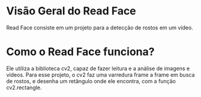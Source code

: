 # Visão Geral do Read Face
Read Face consiste em um projeto para a detecção de rostos em um vídeo.

# Como o Read Face funciona?
Ele utiliza a biblioteca cv2, capaz de fazer leitura e a análise de imagens e vídeos. Para esse projeto, o cv2 faz uma varredura frame a frame em busca de rostos, e desenha um retângulo onde ele encontra, com a função cv2.rectangle.
